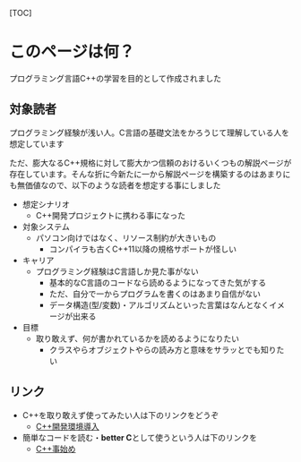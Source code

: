 [TOC]



# このページは何？

プログラミング言語C++の学習を目的として作成されました

## 対象読者

プログラミング経験が浅い人。C言語の基礎文法をかろうじて理解している人を想定しています

ただ、膨大なるC++規格に対して膨大かつ信頼のおけるいくつもの解説ページが存在しています。そんな折に今新たに一から解説ページを構築するのはあまりにも無価値なので、以下のような読者を想定する事にしました

- 想定シナリオ
  - C++開発プロジェクトに携わる事になった
- 対象システム
  - パソコン向けではなく、リソース制約が大きいもの
    - コンパイラも古くC++11以降の規格サポートが怪しい
- キャリア
  - プログラミング経験はC言語しか見た事がない
    - 基本的なC言語のコードなら読めるようになってきた気がする
    - ただ、自分で一からプログラムを書くのはあまり自信がない
    - データ構造(型/変数)・アルゴリズムといった言葉はなんとなくイメージが出来る
- 目標
  - 取り敢えず、何が書かれているかを読めるようになりたい
    - クラスやらオブジェクトやらの読み方と意味をサラッとでも知りたい

## リンク

- C++を取り敢えず使ってみたい人は下のリンクをどうぞ
  - [C++開発環境導入](./intro.md)
- 簡単なコードを読む・**better C**として使うという人は下のリンクを
  - [C++事始め](cpp_1st_step.md)

